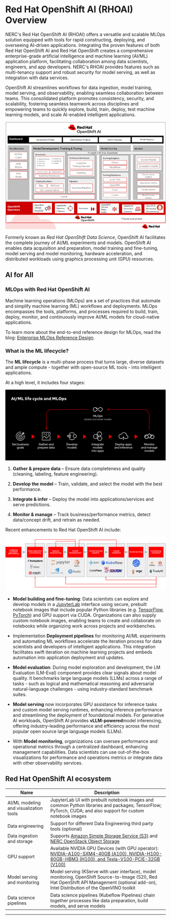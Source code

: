 # Red Hat OpenShift AI (RHOAI) Overview

NERC's Red Hat OpenShift AI (RHOAI) offers a versatile and scalable MLOps solution
equipped with tools for rapid constructing, deploying, and overseeing AI-driven
applications. Integrating the proven features of both Red Hat OpenShift AI and Red
Hat OpenShift creates a comprehensive enterprise-grade artificial intelligence and
machine learning (AI/ML) application platform, facilitating collaboration among
data scientists, engineers, and app developers. NERC's RHOAI provides features
such as multi-tenancy support and robust security for model serving, as well as
integration with data services.

OpenShift AI streamlines workflows for data ingestion, model training, model serving,
and observability, enabling seamless collaboration between teams. This consolidated
platform promotes consistency, security, and scalability, fostering seamless teamwork
across disciplines and empowering teams to quickly explore, build, train, deploy,
test machine learning models, and scale AI-enabled intelligent applications.

![Red Hat OpenShift AI Ecosystem](images/rhoai-ecosystem.png)

Formerly known as *Red Hat OpenShift Data Science*, OpenShift AI facilitates the
complete journey of AI/ML experiments and models. OpenShift AI enables data
acquisition and preparation, model training and fine-tuning, model serving and
model monitoring, hardware acceleration, and distributed workloads using
graphics processing unit (GPU) resources.

## AI for All

### MLOps with Red Hat OpenShift AI

Machine learning operations (MLOps) are a set of practices that automate and
simplify machine learning (ML) workflows and deployments. MLOps encompasses
the tools, platforms, and processes required to build, train, deploy, monitor,
and continuously improve AI/ML models for cloud-native applications.

To learn more about the end-to-end reference design for MLOps, read the blog:
[Enterprise MLOps Reference Design](https://www.redhat.com/en/blog/enterprise-mlops-reference-design).

### What is the ML lifecycle?

The **ML lifecycle** is a multi-phase process that turns large, diverse datasets
and ample compute - together with open-source ML tools - into intelligent applications.

At a high level, it includes four stages:

![AI/ML Lifecycle and MLOps ](images/ml-lifecycle-and-mlops.png)

1. **Gather & prepare data** – Ensure data completeness and quality (cleaning,
labeling, feature engineering).

2. **Develop the model** – Train, validate, and select the model with the best performance.

3. **Integrate & infer** – Deploy the model into applications/services and serve
predictions.

4. **Monitor & manage** – Track business/performance metrics, detect data/concept
drift, and retrain as needed.

Recent enhancements to Red Hat OpenShift AI include:

![MLOps Using RHOAI](images/mlops-using-rhoai.png)

-   **Model building and fine-tuning**: Data scientists can explore and develop
    models in a [JupyterLab](https://jupyter.org/) interface using secure, prebuilt
    notebook images that include popular Python libraries (e.g. [TensorFlow](https://www.tensorflow.org/),
    [PyTorch](https://pytorch.org/)) and GPU support via CUDA. Organizations can
    also supply custom notebook images, enabling teams to create and collaborate
    on notebooks while organizing work across projects and workbenches.

-   Implementation **Deployment pipelines** for monitoring AI/ML experiments and
    automating ML workflows accelerate the iteration process for data scientists
    and developers of intelligent applications. This integration facilitates swift
    iteration on machine learning projects and embeds automation into application
    deployment and updates.

-   **Model evaluation**: During model exploration and development, the LM Evaluation
    (LM-Eval) component provides clear signals about model quality. It benchmarks
    large language models (LLMs) across a range of tasks - such as logical and
    mathematical reasoning and adversarial natural-language challenges - using
    industry-standard benchmark suites.

-   **Model serving** now incorporates GPU assistance for inference tasks and custom
    model serving runtimes, enhancing inference performance and streamlining the
    deployment of foundational models. For generative AI workloads, OpenShift AI
    provides **vLLM-powered**model inferencing, offering industry-leading performance
    and efficiency across the most popular open source large language models (LLMs).

-   With **Model monitoring**, organizations can oversee performance and operational
    metrics through a centralized dashboard, enhancing management capabilities.
    Data scientists can use out-of-the-box visualizations for performance and operations
    metrics or integrate data with other observability services.

## Red Hat OpenShift AI ecosystem

| Name                                   | Description                                                                                                                                                                                      |
| -------------------------------------- | ------------------------------------------------------------------------------------------------------------------------------------------------------------------------------------------------ |
| AI/ML modeling and visualization tools | JupyterLab UI with prebuilt notebook images and common Python libraries and packages; TensorFlow; PyTorch, CUDA; and also support for custom notebook images                                     |
| Data engineering                       | Support for different Data Engineering third party tools (optional)                                                                                                                              |
| Data ingestion and storage             | Supports [Amazon Simple Storage Service (S3)](https://aws.amazon.com/s3/) and [NERC OpenStack Object Storage](../../openstack/persistent-storage/object-storage.md)                              |
| GPU support                            | Available NVIDIA GPU Devices (with GPU operator): [NVIDIA-A100-SXM4-40GB (A100), NVIDIA-H100-80GB-HBM3 (H100), and Tesla-V100-PCIE-32GB (V100)](../../openshift/gpus/intro-to-gpus-on-nerc-ocp.md) |
| Model serving and monitoring           | Model serving (KServe with user interface), model monitoring, OpenShift Source-to-Image (S2I), Red Hat OpenShift API Management (optional add-on), Intel Distribution of the OpenVINO toolkit    |
| Data science pipelines                 | Data science pipelines (Kubeflow Pipelines) chain together processes like data preparation, build models, and serve models                                                                       |

---
